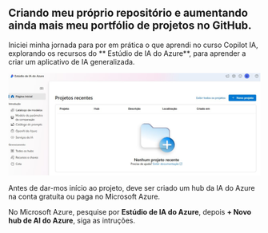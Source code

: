 ## Criando meu próprio repositório e aumentando ainda mais meu portfólio de projetos no GitHub.

Iniciei minha jornada para por em prática o que aprendi no curso Copilot IA, explorando os recursos do ** Estúdio de IA do Azure**, para aprender a criar um aplicativo de IA generalizada.

![tela01a](inputs/tela01a.jpg)

Antes de dar-mos início ao projeto, deve ser criado um hub da IA do Azure na conta gratuíta ou paga no Microsoft Azure.

No Microsoft Azure, pesquise por **Estúdio de IA do Azure**, depois **+ Novo hub de AI do Azure**, siga as intruções.




